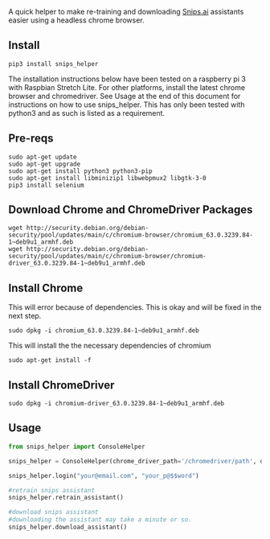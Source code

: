 A quick helper to make re-training and downloading [Snips.ai](https://console.snips.ai) assistants easier using a headless chrome browser.

## Install

```
pip3 install snips_helper
```

The installation instructions below have been tested on a raspberry pi 3 with Raspbian Stretch Lite.  For other platforms, install the latest chrome browser and chromedriver.  See Usage at the end of this document for instructions on how to use snips_helper.  This has only been tested with python3 and as such is listed as a requirement.

## Pre-reqs
```
sudo apt-get update
sudo apt-get upgrade
sudo apt-get install python3 python3-pip
sudo apt-get install libminizip1 libwebpmux2 libgtk-3-0
pip3 install selenium
```

## Download Chrome and ChromeDriver Packages
```
wget http://security.debian.org/debian-security/pool/updates/main/c/chromium-browser/chromium_63.0.3239.84-1~deb9u1_armhf.deb
wget http://security.debian.org/debian-security/pool/updates/main/c/chromium-browser/chromium-driver_63.0.3239.84-1~deb9u1_armhf.deb
```

## Install Chrome

This will error because of dependencies.  This is okay and will be fixed in the next step.
```
sudo dpkg -i chromium_63.0.3239.84-1~deb9u1_armhf.deb
```

This will install the the necessary dependencies of chromium
```
sudo apt-get install -f
```

## Install ChromeDriver
```
sudo dpkg -i chromium-driver_63.0.3239.84-1~deb9u1_armhf.deb
```

## Usage

```python
from snips_helper import ConsoleHelper

snips_helper = ConsoleHelper(chrome_driver_path='/chromedriver/path', download_dir='/assistant/download/path')

snips_helper.login("your@email.com", "your_p@$$word")

#retrain snips assistant
snips_helper.retrain_assistant()

#download snips assistant
#downloading the assistant may take a minute or so.  
snips_helper.download_assistant()
```
